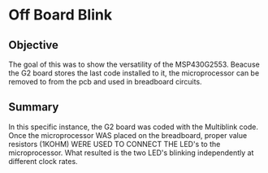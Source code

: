 # Off Board Blink
## Objective
The goal of this was to show the versatility of the MSP430G2553. Beacuse the G2 board 
stores the last code installed to it, the microprocessor can be removed to from the pcb 
and used in breadboard circuits. 
## Summary
In this specific instance, the G2 board was coded with the
Multiblink code. Once the microprocessor WAS placed on the breadboard, proper value resistors 
(1KOHM) WERE USED TO CONNECT THE LED's to the microprocessor. What resulted is the two LED's
blinking independently at different clock rates.